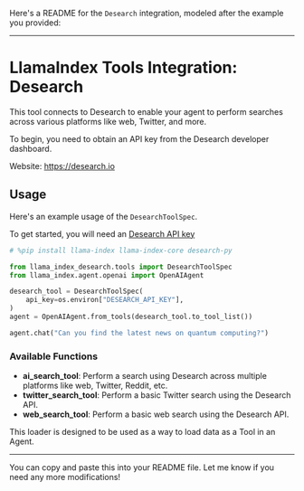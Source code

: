 Here's a README for the `Desearch` integration, modeled after the example you provided:

---

# LlamaIndex Tools Integration: Desearch

This tool connects to Desearch to enable your agent to perform searches across various platforms like web, Twitter, and more.

To begin, you need to obtain an API key from the Desearch developer dashboard.

Website: https://desearch.io

## Usage

Here's an example usage of the `DesearchToolSpec`.

To get started, you will need an [Desearch API key](https://console.desearch.ai/api-keys)

```python
# %pip install llama-index llama-index-core desearch-py

from llama_index_desearch.tools import DesearchToolSpec
from llama_index.agent.openai import OpenAIAgent

desearch_tool = DesearchToolSpec(
    api_key=os.environ["DESEARCH_API_KEY"],
)
agent = OpenAIAgent.from_tools(desearch_tool.to_tool_list())

agent.chat("Can you find the latest news on quantum computing?")
```

### Available Functions

- **ai_search_tool**: Perform a search using Desearch across multiple platforms like web, Twitter, Reddit, etc.
- **twitter_search_tool**: Perform a basic Twitter search using the Desearch API.
- **web_search_tool**: Perform a basic web search using the Desearch API.

This loader is designed to be used as a way to load data as a Tool in an Agent.

---

You can copy and paste this into your README file. Let me know if you need any more modifications!
